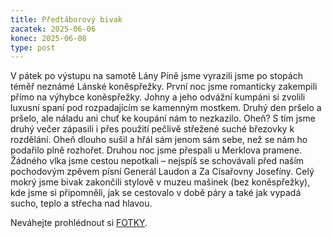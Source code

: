 ```yaml
---
title: Předtáborový bivak
zacatek: 2025-06-06
konec: 2025-06-08
type: post
---
```

V pátek po výstupu na samotě Lány Píně jsme vyrazili jsme po stopách téměř neznámé Lánské koněspřežky. První noc jsme romanticky zakempili přímo na výhybce koněspřežky. Johny a jeho odvážní kumpáni si zvolili luxusní spaní pod rozpadajícím se kamenným mostkem. Druhý den pršelo a pršelo, ale náladu ani chuť ke koupání nám to nezkazilo. Oheň? S tím jsme druhý večer zápasili i přes použití pečlivě střežené suché březovky k rozdělání. Oheň dlouho sušil a hřál sám jenom sám sebe, než se nám ho podařilo plně rozhořet. Druhou noc jsme přespali u Merklova pramene. Žádného vlka jsme cestou nepotkali – nejspíš se schovávali před naším pochodovým zpěvem písní Generál Laudon a Za Císařovny Josefíny. Celý mokrý jsme bivak zakončili stylově v muzeu mašinek (bez koněspřežky), kde jsme si připomněli, jak se cestovalo v době páry a také jak vypadá sucho, teplo a střecha nad hlavou.

N﻿eváhejte prohlédnout si [FOTKY](https://eu.zonerama.com/vlci-keblany/1303470?secret=R29V8G02MMYv0gPl94klH1g49).